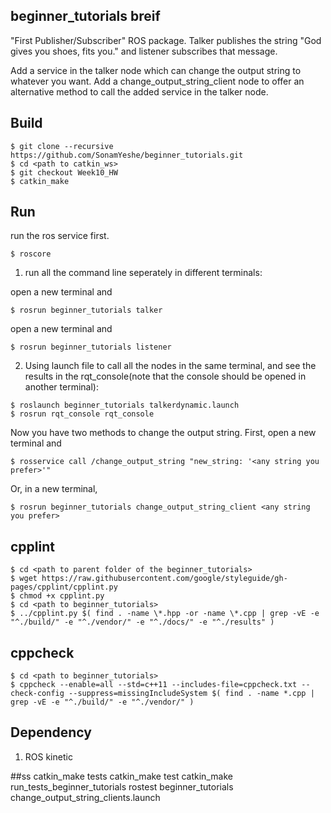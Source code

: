 ## beginner_tutorials breif
"First Publisher/Subscriber" ROS package. Talker publishes the string "God gives you shoes, fits you." and listener subscribes that message. 

Add a service in the talker node which can change the output string to whatever you want. Add a change_output_string_client node to offer an alternative method to call the added service in the talker node.

## Build
```
$ git clone --recursive https://github.com/SonamYeshe/beginner_tutorials.git
$ cd <path to catkin_ws>
$ git checkout Week10_HW
$ catkin_make
```

## Run
run the ros service first.
```
$ roscore
```

1. run all the command line seperately in different terminals:

open a new terminal and 
```
$ rosrun beginner_tutorials talker 
```
open a new terminal and 
```
$ rosrun beginner_tutorials listener
```

2. Using launch file to call all the nodes in the same terminal, and see the results in the rqt_console(note that the console should be opened in another terminal):

```
$ roslaunch beginner_tutorials talkerdynamic.launch
$ rosrun rqt_console rqt_console
```

Now you have two methods to change the output string. First, open a new terminal and
```
$ rosservice call /change_output_string "new_string: '<any string you prefer>'"
```
Or, in a new terminal,
```
$ rosrun beginner_tutorials change_output_string_client <any string you prefer>
```
## cpplint
```
$ cd <path to parent folder of the beginner_tutorials>
$ wget https://raw.githubusercontent.com/google/styleguide/gh-pages/cpplint/cpplint.py
$ chmod +x cpplint.py
$ cd <path to beginner_tutorials>
$ ../cpplint.py $( find . -name \*.hpp -or -name \*.cpp | grep -vE -e "^./build/" -e "^./vendor/" -e "^./docs/" -e "^./results" )
```

## cppcheck
```
$ cd <path to beginner_tutorials>
$ cppcheck --enable=all --std=c++11 --includes-file=cppcheck.txt --check-config --suppress=missingIncludeSystem $( find . -name *.cpp | grep -vE -e "^./build/" -e "^./vendor/" )
```


## Dependency

1. ROS kinetic

##ss
catkin_make tests
catkin_make test
catkin_make run_tests_beginner_tutorials
rostest beginner_tutorials change_output_string_clients.launch
